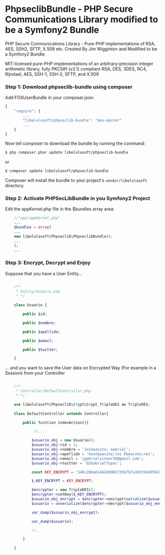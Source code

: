 # PhpseclibBundle - PHP Secure Communications Library modified to be a Symfony2 Bundle

PHP Secure Communications Library - Pure-PHP implementations of RSA, AES, SSH2, SFTP, X.509 etc. Created By Jim Wigginton and Modified to be a Symfony2 Bundle.

MIT-licensed pure-PHP implementations of an arbitrary-precision integer
arithmetic library, fully PKCS#1 (v2.1) compliant RSA, DES, 3DES, RC4, Rijndael,
AES, SSH-1, SSH-2, SFTP, and X.509


### Step 1: Download phpseclib-bundle using composer

Add FOSUserBundle in your composer.json:

```js
{
    "require": {
        ...
        "libelulasoft/phpseclib-bundle": "dev-master"
        ...
    }
}
```

Now tell composer to download the bundle by running the command:

``` bash
$ php composer.phar update libelulasoft/phpseclib-bundle
```
or


``` bash
$ composer update libelulasoft/phpseclib-bundle
```

Composer will install the bundle to your project's `vendor/libelulasoft` directory.

### Step 2: Activate PHPSecLibBundle in you Symfony2 Project

Edit the appKernel.php file in the $bundles array area:

```php
    //"app/appKernel.php"
    ...
    $bundles = array(
	...
	new libelulasoft\Phpseclib\PhpseclibBundle();
	...
    );
    ...
```

### Step 3: Encrypt, Decrypt and Enjoy

Suppose that you have a User Entity...

```php

    /**
     * Entity/Usuario.php
     * */   
    
    class Usuario {

        public $id;

        public $nombre;

        public $apellido;

        public $email;

        public $twitter;

    }

```

... and you want to save the User data on Encrypted Way (For example in a Session) from your Controller

```php

    /**
     * Controller/DefaultController.php
     * */

    use libelulasoft\Phpseclib\Crypt\Crypt_TripleDES as TripleDES;
    
    Class DefaultController extends Controller{

        public fucntion indexAction(){

             //...

            $usuario_obj = new Usuario();
            $usuario_obj->id = 1;
            $usuario_obj->nombre = 'Jos&eacute; Gabriel';
            $usuario_obj->apellido = 'Gonz&aacute;lez P&eacute;rez';
            $usuario_obj->email = 'jgabrielsinner10@gmail.com';
            $usuario_obj->twitter = '@JGabrielTupac';

            const KEY_ENCRYPT = '548c286a61462d896573567b7a30335d4959427e5c7a675e325b6c7a7c';

            $_KEY_ENCRYPT = KEY_ENCRYPT;

            $encrypter = new TripleDES();
            $encrypter->setKey($_KEY_ENCRYPT);
            $usuario_obj_encrypt = $encrypter->encrypt(serialize($usuario_obj));
            $usuario = unserialize($encrypter->decrypt($usuario_obj_encrypt));

            var_dump($usuario_obj_encrypt);

            var_dump($usuario);

            //...

        }

    }
   

```